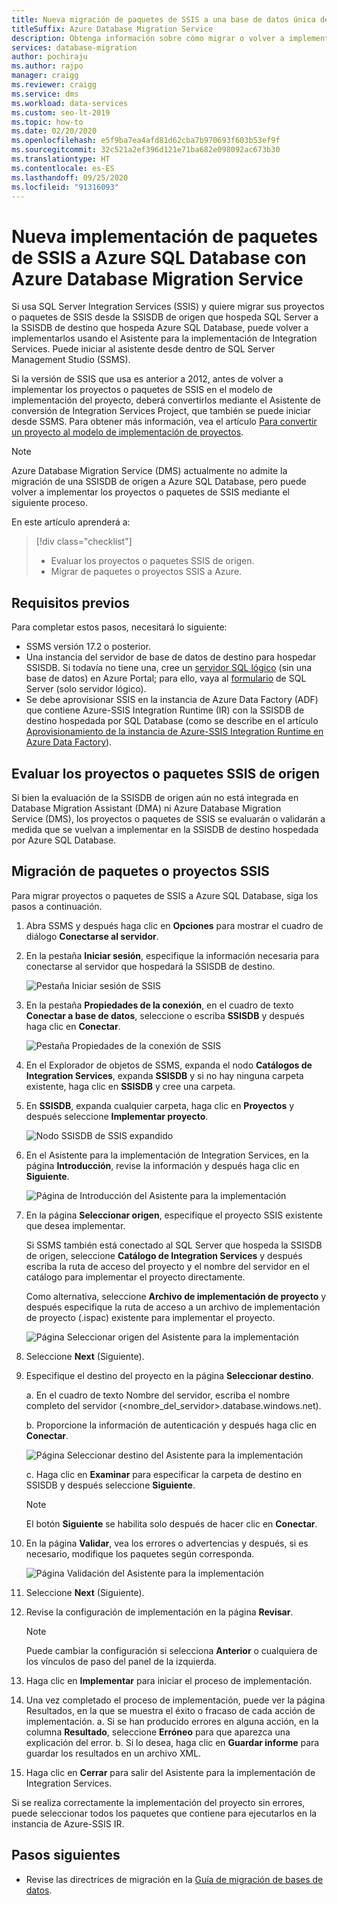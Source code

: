 ```yaml
---
title: Nueva migración de paquetes de SSIS a una base de datos única de SQL
titleSuffix: Azure Database Migration Service
description: Obtenga información sobre cómo migrar o volver a implementar paquetes y proyectos de SQL Server Integration Services a una base de datos única de Azure SQL Database mediante Azure Database Migration Service o Data Migration Assistant.
services: database-migration
author: pochiraju
ms.author: rajpo
manager: craigg
ms.reviewer: craigg
ms.service: dms
ms.workload: data-services
ms.custom: seo-lt-2019
ms.topic: how-to
ms.date: 02/20/2020
ms.openlocfilehash: e5f9ba7ea4afd81d62cba7b970693f603b53ef9f
ms.sourcegitcommit: 32c521a2ef396d121e71ba682e098092ac673b30
ms.translationtype: HT
ms.contentlocale: es-ES
ms.lasthandoff: 09/25/2020
ms.locfileid: "91316093"
---
```

# <a name="redeploy-ssis-packages-to-azure-sql-database-with-azure-database-migration-service"></a>Nueva implementación de paquetes de SSIS a Azure SQL Database con Azure Database Migration Service

Si usa SQL Server Integration Services (SSIS) y quiere migrar sus proyectos o paquetes de SSIS desde la SSISDB de origen que hospeda SQL Server a la SSISDB de destino que hospeda Azure SQL Database, puede volver a implementarlos usando el Asistente para la implementación de Integration Services. Puede iniciar al asistente desde dentro de SQL Server Management Studio (SSMS).

Si la versión de SSIS que usa es anterior a 2012, antes de volver a implementar los proyectos o paquetes de SSIS en el modelo de implementación del proyecto, deberá convertirlos mediante el Asistente de conversión de Integration Services Project, que también se puede iniciar desde SSMS. Para obtener más información, vea el artículo [Para convertir un proyecto al modelo de implementación de proyectos](https://docs.microsoft.com/sql/integration-services/packages/deploy-integration-services-ssis-projects-and-packages?view=sql-server-2017#convert).

> [!NOTE]
> Azure Database Migration Service (DMS) actualmente no admite la migración de una SSISDB de origen a Azure SQL Database, pero puede volver a implementar los proyectos o paquetes de SSIS mediante el siguiente proceso.

En este artículo aprenderá a:
> [!div class="checklist"]
>
> * Evaluar los proyectos o paquetes SSIS de origen.
> * Migrar de paquetes o proyectos SSIS a Azure.

## <a name="prerequisites"></a>Requisitos previos

Para completar estos pasos, necesitará lo siguiente:

* SSMS versión 17.2 o posterior.
* Una instancia del servidor de base de datos de destino para hospedar SSISDB. Si todavía no tiene una, cree un [servidor SQL lógico](../azure-sql/database/logical-servers.md) (sin una base de datos) en Azure Portal; para ello, vaya al [formulario](https://ms.portal.azure.com/#create/Microsoft.SQLServer) de SQL Server (solo servidor lógico).
* Se debe aprovisionar SSIS en la instancia de Azure Data Factory (ADF) que contiene Azure-SSIS Integration Runtime (IR) con la SSISDB de destino hospedada por SQL Database (como se describe en el artículo [Aprovisionamiento de la instancia de Azure-SSIS Integration Runtime en Azure Data Factory](https://docs.microsoft.com/azure/data-factory/tutorial-deploy-ssis-packages-azure)).

## <a name="assess-source-ssis-projectspackages"></a>Evaluar los proyectos o paquetes SSIS de origen

Si bien la evaluación de la SSISDB de origen aún no está integrada en Database Migration Assistant (DMA) ni Azure Database Migration Service (DMS), los proyectos o paquetes de SSIS se evaluarán o validarán a medida que se vuelvan a implementar en la SSISDB de destino hospedada por Azure SQL Database.

## <a name="migrate-ssis-projectspackages"></a>Migración de paquetes o proyectos SSIS

Para migrar proyectos o paquetes de SSIS a Azure SQL Database, siga los pasos a continuación.

1. Abra SSMS y después haga clic en **Opciones** para mostrar el cuadro de diálogo **Conectarse al servidor**.

2. En la pestaña **Iniciar sesión**, especifique la información necesaria para conectarse al servidor que hospedará la SSISDB de destino.

    ![Pestaña Iniciar sesión de SSIS](media/how-to-migrate-ssis-packages/dms-ssis-login-tab.png)

3. En la pestaña **Propiedades de la conexión**, en el cuadro de texto **Conectar a base de datos**, seleccione o escriba **SSISDB** y después haga clic en **Conectar**.

    ![Pestaña Propiedades de la conexión de SSIS](media/how-to-migrate-ssis-packages/dms-ssis-conncetion-properties-tab.png)

4. En el Explorador de objetos de SSMS, expanda el nodo **Catálogos de Integration Services**, expanda **SSISDB** y si no hay ninguna carpeta existente, haga clic en **SSISDB** y cree una carpeta.

5. En **SSISDB**, expanda cualquier carpeta, haga clic en **Proyectos** y después seleccione **Implementar proyecto**.

    ![Nodo SSISDB de SSIS expandido](media/how-to-migrate-ssis-packages/dms-ssis-ssisdb-node-expanded.png)

6. En el Asistente para la implementación de Integration Services, en la página **Introducción**, revise la información y después haga clic en **Siguiente**.

    ![Página de Introducción del Asistente para la implementación](media/how-to-migrate-ssis-packages/dms-deployment-wizard-introduction-page.png)

7. En la página **Seleccionar origen**, especifique el proyecto SSIS existente que desea implementar.

    Si SSMS también está conectado al SQL Server que hospeda la SSISDB de origen, seleccione **Catálogo de Integration Services** y después escriba la ruta de acceso del proyecto y el nombre del servidor en el catálogo para implementar el proyecto directamente.

    Como alternativa, seleccione **Archivo de implementación de proyecto** y después especifique la ruta de acceso a un archivo de implementación de proyecto (.ispac) existente para implementar el proyecto.

    ![Página Seleccionar origen del Asistente para la implementación](media/how-to-migrate-ssis-packages/dms-deployment-wizard-select-source-page.png)
 
8. Seleccione **Next** (Siguiente).
9. Especifique el destino del proyecto en la página **Seleccionar destino**.

    a. En el cuadro de texto Nombre del servidor, escriba el nombre completo del servidor (<nombre_del_servidor>.database.windows.net).

    b. Proporcione la información de autenticación y después haga clic en **Conectar**.

    ![Página Seleccionar destino del Asistente para la implementación](media/how-to-migrate-ssis-packages/dms-deployment-wizard-select-destination-page.png)

    c. Haga clic en **Examinar** para especificar la carpeta de destino en SSISDB y después seleccione **Siguiente**.

    > [!NOTE]
    > El botón **Siguiente** se habilita solo después de hacer clic en **Conectar**.

10. En la página **Validar**, vea los errores o advertencias y después, si es necesario, modifique los paquetes según corresponda.

    ![Página Validación del Asistente para la implementación](media/how-to-migrate-ssis-packages/dms-deployment-wizard-validate-page.png)

11. Seleccione **Next** (Siguiente).

12. Revise la configuración de implementación en la página **Revisar**.

    > [!NOTE]
    > Puede cambiar la configuración si selecciona **Anterior** o cualquiera de los vínculos de paso del panel de la izquierda.

13. Haga clic en **Implementar** para iniciar el proceso de implementación.

14. Una vez completado el proceso de implementación, puede ver la página Resultados, en la que se muestra el éxito o fracaso de cada acción de implementación.
    a. Si se han producido errores en alguna acción, en la columna **Resultado**, seleccione **Erróneo** para que aparezca una explicación del error.
    b. Si lo desea, haga clic en **Guardar informe** para guardar los resultados en un archivo XML.

15. Haga clic en **Cerrar** para salir del Asistente para la implementación de Integration Services.

Si se realiza correctamente la implementación del proyecto sin errores, puede seleccionar todos los paquetes que contiene para ejecutarlos en la instancia de Azure-SSIS IR.

## <a name="next-steps"></a>Pasos siguientes

* Revise las directrices de migración en la [Guía de migración de bases de datos](https://datamigration.microsoft.com/).
